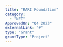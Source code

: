 ```yaml
---
title: "RARI Foundation"
category:
  - "NFT"
ApprovedOn: "Q4 2023"
externalLink: "#"
type: "Grant"
grantType: "Project"
---
```

